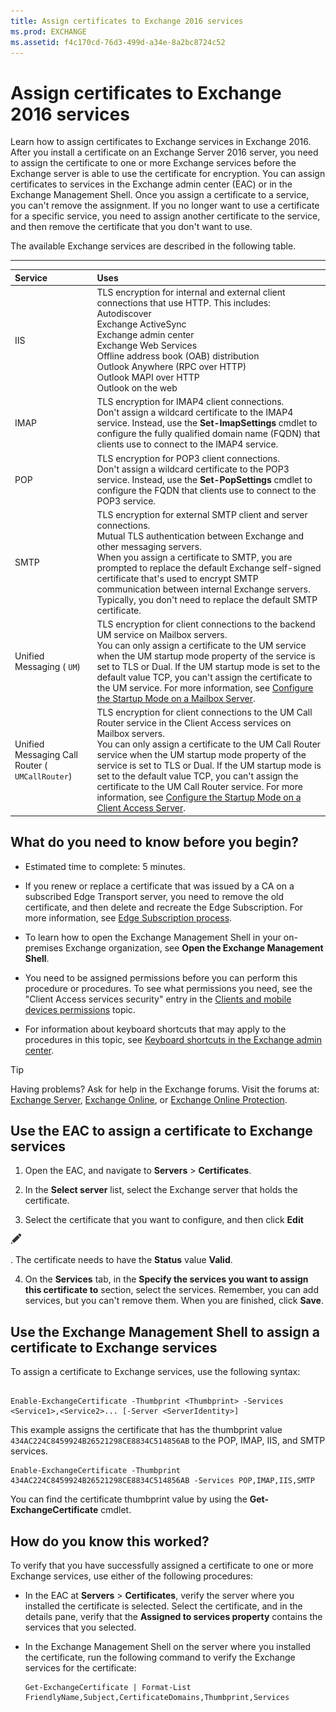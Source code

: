 ```yaml
---
title: Assign certificates to Exchange 2016 services
ms.prod: EXCHANGE
ms.assetid: f4c170cd-76d3-499d-a34e-8a2bc8724c52
---
```



# Assign certificates to Exchange 2016 services
Learn how to assign certificates to Exchange services in Exchange 2016.
After you install a certificate on an Exchange Server 2016 server, you need to assign the certificate to one or more Exchange services before the Exchange server is able to use the certificate for encryption. You can assign certificates to services in the Exchange admin center (EAC) or in the Exchange Management Shell. Once you assign a certificate to a service, you can't remove the assignment. If you no longer want to use a certificate for a specific service, you need to assign another certificate to the service, and then remove the certificate that you don't want to use.
  
    
    

The available Exchange services are described in the following table.
****


|**Service**|**Uses**|
|:-----|:-----|
|IIS  <br/> | TLS encryption for internal and external client connections that use HTTP. This includes: <br/>  Autodiscover <br/>  Exchange ActiveSync <br/>  Exchange admin center <br/>  Exchange Web Services <br/>  Offline address book (OAB) distribution <br/>  Outlook Anywhere (RPC over HTTP) <br/>  Outlook MAPI over HTTP <br/>  Outlook on the web <br/> |
|IMAP  <br/> |TLS encryption for IMAP4 client connections.  <br/> Don't assign a wildcard certificate to the IMAP4 service. Instead, use the **Set-ImapSettings** cmdlet to configure the fully qualified domain name (FQDN) that clients use to connect to the IMAP4 service. <br/> |
|POP  <br/> |TLS encryption for POP3 client connections.  <br/> Don't assign a wildcard certificate to the POP3 service. Instead, use the **Set-PopSettings** cmdlet to configure the FQDN that clients use to connect to the POP3 service. <br/> |
|SMTP  <br/> |TLS encryption for external SMTP client and server connections.  <br/> Mutual TLS authentication between Exchange and other messaging servers.  <br/> When you assign a certificate to SMTP, you are prompted to replace the default Exchange self-signed certificate that's used to encrypt SMTP communication between internal Exchange servers. Typically, you don't need to replace the default SMTP certificate.  <br/> |
| Unified Messaging ( `UM`)  <br/> |TLS encryption for client connections to the backend UM service on Mailbox servers.  <br/> You can only assign a certificate to the UM service when the UM startup mode property of the service is set to TLS or Dual. If the UM startup mode is set to the default value TCP, you can't assign the certificate to the UM service. For more information, see  [Configure the Startup Mode on a Mailbox Server](http://technet.microsoft.com/library/4457d6a0-52bd-4269-8cb5-d34d7fe9bfc3.aspx).  <br/> |
|Unified Messaging Call Router ( `UMCallRouter`)  <br/> |TLS encryption for client connections to the UM Call Router service in the Client Access services on Mailbox servers.  <br/> You can only assign a certificate to the UM Call Router service when the UM startup mode property of the service is set to TLS or Dual. If the UM startup mode is set to the default value TCP, you can't assign the certificate to the UM Call Router service. For more information, see  [Configure the Startup Mode on a Client Access Server](http://technet.microsoft.com/library/71cc9061-9e3c-4b4a-8dbe-f590ca5bcee8.aspx).  <br/> |
   

## What do you need to know before you begin?


- Estimated time to complete: 5 minutes.
    
  
- If you renew or replace a certificate that was issued by a CA on a subscribed Edge Transport server, you need to remove the old certificate, and then delete and recreate the Edge Subscription. For more information, see  [Edge Subscription process](edge-subscriptions.md#Process).
    
  
- To learn how to open the Exchange Management Shell in your on-premises Exchange organization, see **Open the Exchange Management Shell**.
    
  
- You need to be assigned permissions before you can perform this procedure or procedures. To see what permissions you need, see the "Client Access services security" entry in the  [Clients and mobile devices permissions](clients-and-mobile-devices-permissions.md) topic.
    
  
- For information about keyboard shortcuts that may apply to the procedures in this topic, see  [Keyboard shortcuts in the Exchange admin center](keyboard-shortcuts-in-the-exchange-admin-center.md).
    
  

> [!TIP]
> Having problems? Ask for help in the Exchange forums. Visit the forums at:  [Exchange Server](https://go.microsoft.com/fwlink/p/?linkId=60612),  [Exchange Online](https://go.microsoft.com/fwlink/p/?linkId=267542), or  [Exchange Online Protection](https://go.microsoft.com/fwlink/p/?linkId=285351). 
  
    
    


## Use the EAC to assign a certificate to Exchange services


1. Open the EAC, and navigate to **Servers** > **Certificates**.
    
  
2. In the **Select server** list, select the Exchange server that holds the certificate.
    
  
3. Select the certificate that you want to configure, and then click **Edit**
  
    
    
![Edit icon](images/ITPro_EAC_EditIcon.png)
  
    
    
. The certificate needs to have the **Status** value **Valid**.
    
  
4. On the **Services** tab, in the **Specify the services you want to assign this certificate to** section, select the services. Remember, you can add services, but you can't remove them. When you are finished, click **Save**.
    
  

## Use the Exchange Management Shell to assign a certificate to Exchange services

To assign a certificate to Exchange services, use the following syntax:
  
    
    

```

Enable-ExchangeCertificate -Thumbprint <Thumbprint> -Services <Service1>,<Service2>... [-Server <ServerIdentity>]
```

This example assigns the certificate that has the thumbprint value  `434AC224C8459924B26521298CE8834C514856AB` to the POP, IMAP, IIS, and SMTP services.
  
    
    



```
Enable-ExchangeCertificate -Thumbprint 434AC224C8459924B26521298CE8834C514856AB -Services POP,IMAP,IIS,SMTP
```

You can find the certificate thumbprint value by using the **Get-ExchangeCertificate** cmdlet.
  
    
    

## How do you know this worked?

To verify that you have successfully assigned a certificate to one or more Exchange services, use either of the following procedures:
  
    
    

- In the EAC at **Servers** > **Certificates**, verify the server where you installed the certificate is selected. Select the certificate, and in the details pane, verify that the **Assigned to services property** contains the services that you selected.
    
  
- In the Exchange Management Shell on the server where you installed the certificate, run the following command to verify the Exchange services for the certificate:
    
  ```
  Get-ExchangeCertificate | Format-List FriendlyName,Subject,CertificateDomains,Thumbprint,Services
  ```



